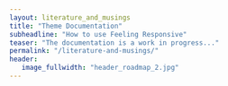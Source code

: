 ```yaml
---
layout: literature_and_musings
title: "Theme Documentation"
subheadline: "How to use Feeling Responsive"
teaser: "The documentation is a work in progress..."
permalink: "/literature-and-musings/"
header:
   image_fullwidth: "header_roadmap_2.jpg"
---
```








